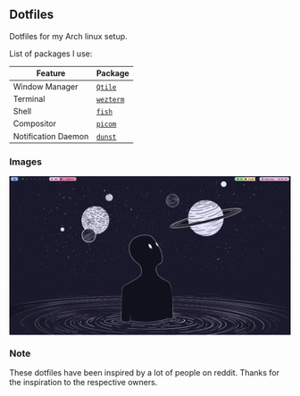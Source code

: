 ## Dotfiles 

Dotfiles for my Arch linux setup.

List of packages I use:

|Feature|Package|
|---|---|
|Window Manager|[`Qtile`](https://github.com/qtile/qtile)|
|Terminal|[`wezterm`](https://github.com/wez/wezterm)|
|Shell|[`fish`](https://github.com/fish-shell/fish-shell)|
|Compositor|[`picom`](https://github.com/jonaburg/picom)|
|Notification Daemon|[`dunst`](https://github.com/dunst-project/dunst)|

### Images
<img src="static/1.png" alt="Default Screen" align="center">

### Note
These dotfiles have been inspired by a lot of people on reddit. Thanks for the inspiration to the respective owners.
